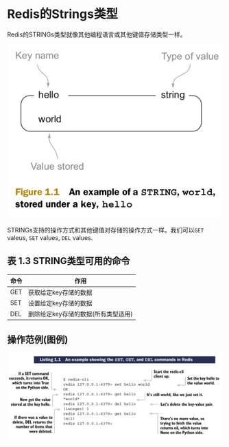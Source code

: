 # Redis的Strings类型

Redis的STRINGs类型就像其他编程语言或其他键值存储类型一样。

![图1.1](images/1.2.1-1.png)


STRINGs支持的操作方式和其他键值对存储的操作方式一样。我们可以``GET`` valeus, ``SET`` values, ``DEL`` values.

## 表 1.3 STRING类型可用的命令

| 命令 | 作用 |
| -- | -- |
| GET | 获取给定key存储的数据 |
| SET | 设置给定key存储的数据 |
| DEL | 删除给定key存储的数据(所有类型适用) |

## 操作范例(图例)

![](images/1.2.1-2.png)
